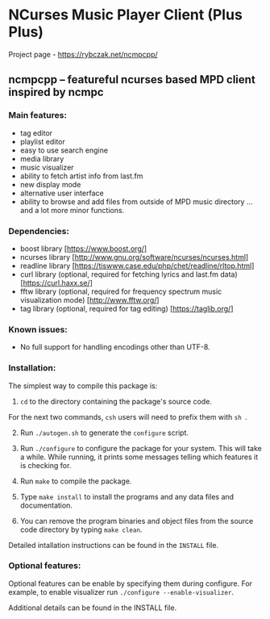 # NCurses Music Player Client (Plus Plus)

Project page - https://rybczak.net/ncmpcpp/

## ncmpcpp – featureful ncurses based MPD client inspired by ncmpc

### Main features:

* tag editor
* playlist editor
* easy to use search engine
* media library
* music visualizer
* ability to fetch artist info from last.fm
* new display mode
* alternative user interface
* ability to browse and add files from outside of MPD music directory
…and a lot more minor functions.

### Dependencies:

* boost library [https://www.boost.org/]
* ncurses library [http://www.gnu.org/software/ncurses/ncurses.html]
* readline library [https://tiswww.case.edu/php/chet/readline/rltop.html]
* curl library (optional, required for fetching lyrics and last.fm data) [https://curl.haxx.se/]
* fftw library (optional, required for frequency spectrum music visualization mode) [http://www.fftw.org/]
* tag library (optional, required for tag editing) [https://taglib.org/]

### Known issues:
* No full support for handling encodings other than UTF-8.

### Installation:

The simplest way to compile this package is:

  1. `cd` to the directory containing the package's source code.

  For the next two commands, `csh` users will need to prefix them with
  `sh `.

  2. Run `./autogen.sh` to generate the `configure` script.

  3. Run `./configure` to configure the package for your system.  This
     will take a while.  While running, it prints some messages
     telling which features it is checking for.

  4. Run `make` to compile the package.

  5. Type `make install` to install the programs and any data files
     and documentation.

  6. You can remove the program binaries and object files from the
     source code directory by typing `make clean`.

Detailed intallation instructions can be found in the `INSTALL` file. 

### Optional features:

Optional features can be enable by specifying them during configure. For
example, to enable visualizer run `./configure --enable-visualizer`. 

Additional details can be found in the INSTALL file. 
